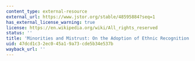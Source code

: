 ```yaml
---
content_type: external-resource
external_url: https://www.jstor.org/stable/48595884?seq=1
has_external_license_warning: true
license: https://en.wikipedia.org/wiki/All_rights_reserved
status: ''
title: 'Minorities and Mistrust: On the Adoption of Ethnic Recognition to Manage Conflict'
uid: 47dcd1c3-2ec0-45a1-9a73-cde5b34e537b
wayback_url: ''
---
```

